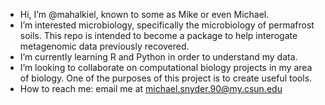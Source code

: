 - Hi, I’m @mahalkiel, known to some as Mike or even Michael.
- I’m interested microbiology, specifically the microbiology of permafrost soils. This repo is intended to become a package to help interogate metagenomic data previously recovered.
- I’m currently learning R and Python in order to understand my data.
- I’m looking to collaborate on computational biology projects in my area of biology. One of the purposes of this project is to create useful tools.
- How to reach me: email me at michael.snyder.90@my.csun.edu

<!---
mahalkiel/mahalkiel is a ✨ special ✨ repository because its `README.md` (this file) appears on your GitHub profile.
You can click the Preview link to take a look at your changes.
--->
